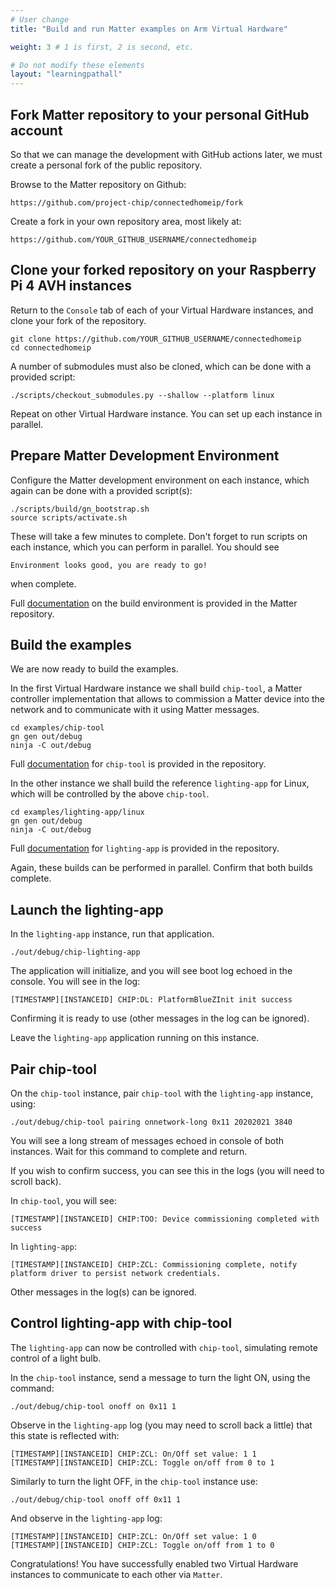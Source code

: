 ```yaml
---
# User change
title: "Build and run Matter examples on Arm Virtual Hardware"

weight: 3 # 1 is first, 2 is second, etc.

# Do not modify these elements
layout: "learningpathall"
---
```

## Fork Matter repository to your personal GitHub account

So that we can manage the development with GitHub actions later, we must create a personal fork of the public repository.

Browse to the Matter repository on Github:
```console
https://github.com/project-chip/connectedhomeip/fork
```
Create a fork in your own repository area, most likely at:
```
https://github.com/YOUR_GITHUB_USERNAME/connectedhomeip
```
## Clone your forked repository on your Raspberry Pi 4 AVH instances

Return to the `Console` tab of each of your Virtual Hardware instances, and clone your fork of the repository.
```console
git clone https://github.com/YOUR_GITHUB_USERNAME/connectedhomeip
cd connectedhomeip
```
A number of submodules must also be cloned, which can be done with a provided script:
```console
./scripts/checkout_submodules.py --shallow --platform linux
```
Repeat on other Virtual Hardware instance. You can set up each instance in parallel.

## Prepare Matter Development Environment

Configure the Matter development environment on each instance, which again can be done with a provided script(s):
```console
./scripts/build/gn_bootstrap.sh
source scripts/activate.sh
```
These will take a few minutes to complete. Don't forget to run scripts on each instance, which you can perform in parallel. You should see
```
Environment looks good, you are ready to go!
```
when complete.

Full [documentation](https://github.com/project-chip/connectedhomeip/blob/master/docs/guides/BUILDING.md) on the build environment is provided in the Matter repository.

## Build the examples

We are now ready to build the examples.

In the first Virtual Hardware instance we shall build `chip-tool`, a Matter controller implementation that allows to commission a Matter device into the network and to communicate with it using Matter messages.
```console
cd examples/chip-tool
gn gen out/debug
ninja -C out/debug
```
Full [documentation](https://github.com/project-chip/connectedhomeip/tree/master/examples/chip-tool) for `chip-tool` is provided in the repository.

In the other instance we shall build the reference `lighting-app` for Linux, which will be controlled by the above `chip-tool`.
```console
cd examples/lighting-app/linux
gn gen out/debug
ninja -C out/debug
```
Full [documentation](https://github.com/project-chip/connectedhomeip/tree/master/examples/lighting-app/linux) for `lighting-app` is provided in the repository.

Again, these builds can be performed in parallel. Confirm that both builds complete.

## Launch the lighting-app

In the `lighting-app` instance, run that application.
```console
./out/debug/chip-lighting-app
```
The application will initialize, and you will see boot log echoed in the console. You will see in the log:
```
[TIMESTAMP][INSTANCEID] CHIP:DL: PlatformBlueZInit init success
```
Confirming it is ready to use (other messages in the log can be ignored).

Leave the `lighting-app` application running on this instance.

## Pair chip-tool

On the `chip-tool` instance, pair `chip-tool` with the `lighting-app` instance, using:
```console
./out/debug/chip-tool pairing onnetwork-long 0x11 20202021 3840
```
You will see a long stream of messages echoed in console of both instances. Wait for this command to complete and return.

If you wish to confirm success, you can see this in the logs (you will need to scroll back).

In `chip-tool`, you will see:
```
[TIMESTAMP][INSTANCEID] CHIP:TOO: Device commissioning completed with success
```
In `lighting-app`:
```
[TIMESTAMP][INSTANCEID] CHIP:ZCL: Commissioning complete, notify platform driver to persist network credentials.
```
Other messages in the log(s) can be ignored.

## Control lighting-app with chip-tool

The `lighting-app` can now be controlled with `chip-tool`, simulating remote control of a light bulb.

In the `chip-tool` instance, send a message to turn the light ON, using the command:
```console
./out/debug/chip-tool onoff on 0x11 1
```
Observe in the `lighting-app` log (you may need to scroll back a little) that this state is reflected with:
```
[TIMESTAMP][INSTANCEID] CHIP:ZCL: On/Off set value: 1 1
[TIMESTAMP][INSTANCEID] CHIP:ZCL: Toggle on/off from 0 to 1
```
Similarly to turn the light OFF, in the `chip-tool` instance use:
```console
./out/debug/chip-tool onoff off 0x11 1
```
And observe in the `lighting-app` log:
```
[TIMESTAMP][INSTANCEID] CHIP:ZCL: On/Off set value: 1 0
[TIMESTAMP][INSTANCEID] CHIP:ZCL: Toggle on/off from 1 to 0
```
Congratulations! You have successfully enabled two Virtual Hardware instances to communicate to each other via `Matter`.
